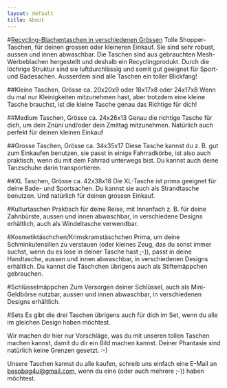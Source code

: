 ```yaml
---
layout: default
title: About                
---
```


#<u>Recycling-Blachentaschen in verschiedenen Grössen</u>
Tolle Shopper-Taschen, für deinen grossen oder kleineren Einkauf. Sie sind sehr robust, aussen und innen abwaschbar. 
Die Taschen sind aus gebrauchten Mesh-Werbeblachen hergestellt und deshalb ein Recyclingprodukt. Durch die löchrige Struktur sind sie 
luftdurchlässig und somit gut geeignet für Sport- und Badesachen. Ausserdem sind alle Taschen ein toller Blickfang!<p>




##Kleine Taschen, Grösse ca.  20x20x9 oder 18x17x8 oder 24x17x8
Wenn du mal nur Kleinigkeiten mitzunehmen hast, aber  trotzdem eine kleine Tasche brauchst, ist die kleine Tasche genau das Richtige für dich!





##Medium Taschen, Grösse ca. 24x26x13
Genau die richtige Tasche für dich, um dein Znüni und/oder dein Zmittag mitzunehmen. Natürlich auch perfekt für deinen kleinen Einkauf





##Grosse Taschen, Grösse ca. 34x35x17
Diese Tasche kannst du z. B. gut zum Einkaufen benutzen, sie passt in einige Fahrradkörbe, ist also auch praktisch, wenn du mit dem Fahrrad unterwegs bist. Du kannst auch deine Tanzschuhe darin transportieren.





##XL Taschen, Grösse ca. 42x38x18
Die XL-Tasche ist prima geeignet für deine Bade- und Sportsachen. Du kannst sie auch als Strandtasche benutzen. Und natürlich für deinen grossen Einkauf. 





#Kulturtaschen 
Praktisch für deine Reise, mit Innenfach z. B. für deine Zahnbürste, aussen und innen abwaschbar, in verschiedene Designs erhältlich, auch als Windeltasche verwendbar.




#Kosmetiktäschchen/Krimskramstäschchen
Prima, um deine Schminkutensilien zu verstauen (oder kleines Zeug, das du sonst immer suchst, wenn du es lose in deiner Tasche hast ;-)), passt in deine Handtasche, aussen und innen abwaschbar, in verschiedenen Designs erhältlich.
Du kannst die Täschchen übrigens auch als Stiftemäppchen gebrauchen. 





#Schlüsselmäppchen
Zum Versorgen deiner Schlüssel, auch als Mini-Geldbörse nutzbar, aussen und innen abwaschbar, in verschiedenen Designs erhältlich.




#Sets
Es gibt die drei Taschen übrigens auch für dich im Set, wenn du alle im gleichen Design haben möchtest. 






Wir machen dir hier nur Vorschläge, was du mit unseren tollen Taschen machen kannst, damit du dir ein Bild machen kannst. Deiner Phantasie sind natürlich keine Grenzen gesetzt. :-)


Unsere Taschen kannst du alle kaufen, schreib uns einfach eine E-Mail an besobag4u@gmail.com, wenn du eine (oder auch mehrere ;-)) haben möchtest. 





